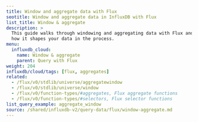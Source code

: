 ```yaml
---
title: Window and aggregate data with Flux
seotitle: Window and aggregate data in InfluxDB with Flux
list_title: Window & aggregate
description: >
  This guide walks through windowing and aggregating data with Flux and outlines
  how it shapes your data in the process.
menu:
  influxdb_cloud:
    name: Window & aggregate
    parent: Query with Flux
weight: 204
influxdb/cloud/tags: [flux, aggregates]
related:
  - /flux/v0/stdlib/universe/aggregatewindow
  - /flux/v0/stdlib/universe/window
  - /flux/v0/function-types/#aggregates, Flux aggregate functions
  - /flux/v0/function-types/#selectors, Flux selector functions
list_query_example: aggregate_window
source: /shared/influxdb-v2/query-data/flux/window-aggregate.md
---
```


<!-- The content of this file is at 
// SOURCE content/shared/influxdb-v2/query-data/flux/window-aggregate.md-->